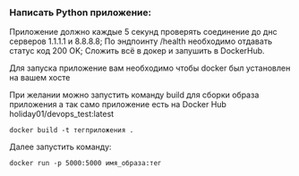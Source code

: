 ### Написать Python приложение:
Приложение должно каждые 5 секунд проверять соединение до днс серверов 1.1.1.1 и 8.8.8.8;
По эндпоинту /health необходимо отдавать статус код 200 OK;
Сложить всё в докер и запушить в DockerHub.

Для запуска приложение вам необходимо чтобы docker был установлен на вашем хосте

При желании можно запустить команду build для сборки образа приложения а так само приложение есть на Docker Hub holiday01/devops_test:latest

```
docker build -t тегприложения . 
```
Далее запустить команду:

```
docker run -p 5000:5000 имя_образа:тег
```
